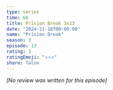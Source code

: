 ```yaml
---
type: series
time: 60
title: Prision Break 3x13
date: "2024-11-18T00:00:00"
name: "Prision Break"
season: 3
episode: 13
rating: 3
ratingEmoji: "⭐️⭐️⭐️"
share: false
---
```


_[No review was written for this episode]_
